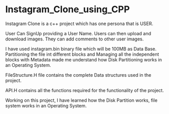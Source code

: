 # Instagram_Clone_using_CPP
 
Instagram Clone is a c++ project which has one persona that is USER.

User Can SignUp providing a User Name. Users can then upload and download images. They can add comments to other user images. 


I have used instagram.bin binary file which will be 100MB as Data Base. Partitioning the file int different blocks and Managing all the independent blocks with Metadata made me understand how Disk Partitioning works in an Operating System.

FileStructure.H file contains the complete Data structures used in the project.

API.H contains all the functions required for the functionality of the project.

Working on this project, I have learned how the Disk Partition works, file system works in an Operating System.


